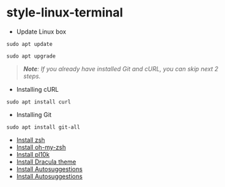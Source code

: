 # style-linux-terminal

* Update Linux box
```
sudo apt update
```
```
sudo apt upgrade
```
> _**Note**: If you already have installed Git and cURL, you can skip next 2 steps._
* Installing cURL
```
sudo apt install curl
```
* Installing Git
```
sudo apt install git-all
```
* [Install zsh](https://github.com/ohmyzsh/ohmyzsh/wiki/Installing-ZSH)
* [Install oh-my-zsh](https://ohmyz.sh/#install)
* [Install pl10k](https://github.com/romkatv/powerlevel10k)
* [Install Dracula theme](https://draculatheme.com/gnome-terminal)
* [Install Autosuggestions](https://github.com/zsh-users/zsh-autosuggestions/blob/master/INSTALL.md)
* [Install Autosuggestions](https://github.com/zsh-users/zsh-syntax-highlighting/blob/master/INSTALL.md)
